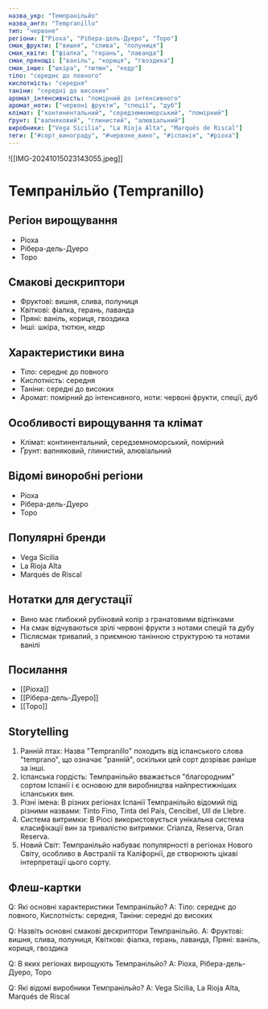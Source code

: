 ```yaml
---
назва_укр: "Темпранільйо"
назва_англ: "Tempranillo"
тип: "червоне"
регіони: ["Ріоха", "Рібера-дель-Дуеро", "Торо"]
смак_фрукти: ["вишня", "слива", "полуниця"]
смак_квіти: ["фіалка", "герань", "лаванда"]
смак_прянощі: ["ваніль", "кориця", "гвоздика"]
смак_інше: ["шкіра", "тютюн", "кедр"]
тіло: "середнє до повного"
кислотність: "середня"
таніни: "середні до високих"
аромат_інтенсивність: "помірний до інтенсивного"
аромат_ноти: ["червоні фрукти", "спеції", "дуб"]
клімат: ["континентальний", "середземноморський", "помірний"]
ґрунт: ["вапняковий", "глинистий", "алювіальний"]
виробники: ["Vega Sicilia", "La Rioja Alta", "Marqués de Riscal"]
теги: ["#сорт_винограду", "#червоне_вино", "#іспанія", "#ріоха"]
---
```

![[IMG-20241015023143055.jpeg]]
# Темпранільйо (Tempranillo)

## Регіон вирощування
- Ріоха
- Рібера-дель-Дуеро
- Торо

## Смакові дескриптори
- Фруктові: вишня, слива, полуниця
- Квіткові: фіалка, герань, лаванда
- Пряні: ваніль, кориця, гвоздика
- Інші: шкіра, тютюн, кедр

## Характеристики вина
- Тіло: середнє до повного
- Кислотність: середня
- Таніни: середні до високих
- Аромат: помірний до інтенсивного, ноти: червоні фрукти, спеції, дуб

## Особливості вирощування та клімат
- Клімат: континентальний, середземноморський, помірний
- Ґрунт: вапняковий, глинистий, алювіальний

## Відомі виноробні регіони
- Ріоха
- Рібера-дель-Дуеро
- Торо

## Популярні бренди
- Vega Sicilia
- La Rioja Alta
- Marqués de Riscal

## Нотатки для дегустації
- Вино має глибокий рубіновий колір з гранатовими відтінками
- На смак відчуваються зрілі червоні фрукти з нотами спецій та дубу
- Післясмак тривалий, з приємною танінною структурою та нотами ванілі

## Посилання
- [[Ріоха]]
- [[Рібера-дель-Дуеро]]
- [[Торо]]

## Storytelling
1. Ранній птах: Назва "Tempranillo" походить від іспанського слова "temprano", що означає "ранній", оскільки цей сорт дозріває раніше за інші.
2. Іспанська гордість: Темпранільйо вважається "благородним" сортом Іспанії і є основою для виробництва найпрестижніших іспанських вин.
3. Різні імена: В різних регіонах Іспанії Темпранільйо відомий під різними назвами: Tinto Fino, Tinta del País, Cencibel, Ull de Llebre.
4. Система витримки: В Ріосі використовується унікальна система класифікації вин за тривалістю витримки: Crianza, Reserva, Gran Reserva.
5. Новий Світ: Темпранільйо набуває популярності в регіонах Нового Світу, особливо в Австралії та Каліфорнії, де створюють цікаві інтерпретації цього сорту.

## Флеш-картки
Q: Які основні характеристики Темпранільйо?
A: Тіло: середнє до повного, Кислотність: середня, Таніни: середні до високих

Q: Назвіть основні смакові дескриптори Темпранільйо.
A: Фруктові: вишня, слива, полуниця, Квіткові: фіалка, герань, лаванда, Пряні: ваніль, кориця, гвоздика

Q: В яких регіонах вирощують Темпранільйо?
A: Ріоха, Рібера-дель-Дуеро, Торо

Q: Які відомі виробники Темпранільйо?
A: Vega Sicilia, La Rioja Alta, Marqués de Riscal